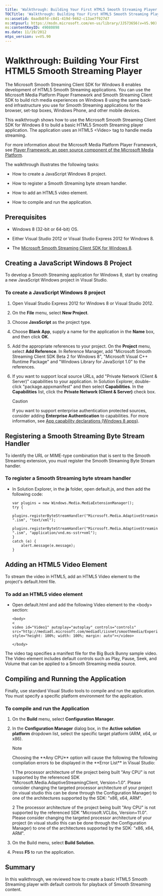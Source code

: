 ```yaml
---
title: 'Walkthrough: Building Your First HTML5 Smooth Streaming Player'
TOCTitle: 'Walkthrough: Building Your First HTML5 Smooth Streaming Player'
ms:assetid: 0aadb8fd-c8d1-419d-9462-c13ae7f927d7
ms:mtpsurl: https://msdn.microsoft.com/en-us/library/JJ573656(v=VS.90)
ms:contentKeyID: 49080898
ms.date: 11/19/2012
mtps_version: v=VS.90
---
```


# Walkthrough: Building Your First HTML5 Smooth Streaming Player

The Microsoft Smooth Streaming Client SDK for Windows 8 enables development of HTML5 Smooth Streaming applications. You can use the Microsoft Media Platform Player Framework and Smooth Streaming Client SDK to build rich media experiences on Windows 8 using the same back-end infrastructure you use for Smooth Streaming applications for the browser, set-top boxes, Windows Phone, and other mobile devices.

This walkthrough shows how to use the Microsoft Smooth Streaming Client SDK for Windows 8 to build a basic HTML5 Smooth Streaming player application. The application uses an HTML5 \<Video\> tag to handle media streaming.

For more information about the Microsoft Media Platform Player Framework, see [Player Framework: an open source component of the Microsoft Media Platform](http://playerframework.codeplex.com/).

The walkthrough illustrates the following tasks:

  - How to create a JavaScript Windows 8 project.

  - How to register a Smooth Streaming byte stream handler.

  - How to add an HTML5 video element.

  - How to compile and run the application.

## Prerequisites

  - Windows 8 (32-bit or 64-bit) OS.

  - Either Visual Studio 2012 or Visual Studio Express 2012 for Windows 8.

  - The [Microsoft Smooth Streaming Client SDK for Windows 8](http://go.microsoft.com/fwlink/?linkid=246146&clcid=0x409).

## Creating a JavaScript Windows 8 Project

To develop a Smooth Streaming application for Windows 8, start by creating a new JavaScript Windows project in Visual Studio.

### To create a JavaScript Windows 8 project

1.  Open Visual Studio Express 2012 for Windows 8 or Visual Studio 2012.

2.  On the **File** menu, select **New Project**.

3.  Choose **JavaScript** as the project type.

4.  Choose **Blank App**, supply a name for the application in the **Name** box, and then click **OK**.

5.  Add the appropriate references to your project. On the **Project** menu, select **Add Reference**. In Reference Manager, add "Microsoft Smooth Streaming Client SDK Beta 2 for Windows 8", "Microsoft Visual C++ Runtime Package" and "Windows Library for JavaScript 1.0" to the references.

6.  If you want to support local source URLs, add "Private Network (Client & Server)" capabilities to your application. In Solution Explorer, double-click "package.appxmanifest" and then select **Capabilities**. In the **Capabilities** list, click the **Private Network (Client & Server)** check box.
    
    > [!CAUTION]  
	> If you want to support enterprise authentication protected sources, consider adding **Enterprise Authentication** to capabilities. For more information, see [App capability declarations (Windows 8 apps)](http://msdn.microsoft.com/library/windows/apps/hh464936.aspx).

## Registering a Smooth Streaming Byte Stream Handler

To identify the URL or MIME-type combination that is sent to the Smooth Streaming extension, you must register the Smooth Streaming Byte Stream handler.

### To register a Smooth Streaming byte stream handler

  - In Solution Explorer, in the **js** folder, open default.js, and then add the following code:
    
        var plugins = new Windows.Media.MediaExtensionManager();
        try {
            plugins.registerByteStreamHandler("Microsoft.Media.AdaptiveStreaming.SmoothByteStreamHandler", ".ism", "text/xml");
            plugins.registerByteStreamHandler("Microsoft.Media.AdaptiveStreaming.SmoothByteStreamHandler", ".ism", "application/vnd.ms-sstr+xml");
        }
        catch (e) {
            alert.message(e.message);
        }

## Adding an HTML5 Video Element

To stream the video in HTML5, add an HTML5 Video element to the project's default.html file.

### To add an HTML5 video element

  - Open default.html and add the following Video element to the \<body\> section:
    
        <body>
        <
        video id="Video1" autoplay="autoplay" controls="controls" src="http://mediadl.microsoft.com/mediadl/iisnet/smoothmedia/Experience/BigBuckBunny_720p.ism/Manifest" style="height: 100%; width: 100%; margin: auto"></video>
        
        </body>

The video tag specifies a manifest file for the Big Buck Bunny sample video. The Video element includes default controls such as Play, Pause, Seek, and Volume that can be applied to a Smooth Streaming media source.

## Compiling and Running the Application

Finally, use standard Visual Studio tools to compile and run the application. You must specify a specific platform environment for the application.

### To compile and run the Application

1.  On the **Build** menu, select **Configuration Manager**.

2.  In the **Configuration Manager** dialog box, in the **Active solution platform** dropdown list, select the specific target platform (ARM, x64, or x86).
    
    > [!NOTE]  
	> <p>Choosing the **Any CPU** option will cause the following the following compilation errors to be displayed in the **Error List** in Visual Studio:</p>
    > <p>1 The processor architecture of the project being built &quot;Any CPU&quot; is not supported by the referenced SDK &quot;Microsoft.Media.AdaptiveStreamingClient, Version=1.0&quot;. Please consider changing the targeted processor architecture of your project (in visual studio this can be done through the Configuration Manager) to one of the architectures supported by the SDK: &quot;x86, x64, ARM&quot;.</p>
    > <p>2 The processor architecture of the project being built &quot;Any CPU&quot; is not supported by the referenced SDK &quot;Microsoft.VCLibs, Version=11.0&quot;. Please consider changing the targeted processor architecture of your project (in visual studio this can be done through the Configuration Manager) to one of the architectures supported by the SDK: &quot;x86, x64, ARM&quot;.</p>

3.  On the Build menu, select **Build Solution**.

4.  Press **F5** to run the application.

## Summary

In this walkthrough, we reviewed how to create a basic HTML5 Smooth Streaming player with default controls for playback of Smooth Streaming content.

